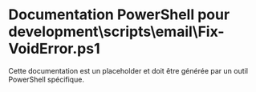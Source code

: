 # Documentation PowerShell pour development\scripts\email\Fix-VoidError.ps1

Cette documentation est un placeholder et doit être générée par un outil PowerShell spécifique.
